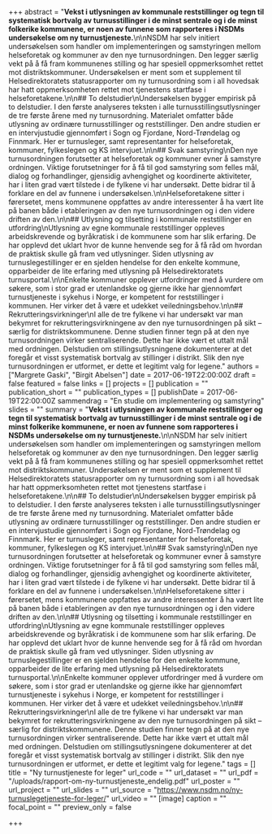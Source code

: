 +++
abstract = "**Vekst i utlysningen av kommunale reststillinger og tegn til systematisk bortvalg av turnusstillinger i de minst sentrale og i de minst folkerike kommunene, er noen av funnene som rapporteres i NSDMs undersøkelse om ny turnustjeneste.**\n\nNSDM har selv initiert undersøkelsen som handler om implementeringen og samstyringen mellom helseforetak og kommuner av den nye turnusordningen. Den legger særlig vekt på å få fram kommunenes stilling og har spesiell oppmerksomhet rettet mot distriktskommuner. Undersøkelsen er ment som et supplement til Helsedirektoratets statusrapporter om ny turnusordning som i all hovedsak har hatt oppmerksomheten rettet mot tjenestens startfase i helseforetakene.\n\n## To delstudier\nUndersøkelsen bygger empirisk på to delstudier. I den første analyseres teksten i alle turnusstillingsutlysninger de tre første årene med ny turnusordning. Materialet omfatter både utlysning av ordinære turnusstillinger og reststillinger. Den andre studien er en intervjustudie gjennomført i Sogn og Fjordane, Nord-Trøndelag og Finnmark. Her er turnusleger, samt representanter for helseforetak, kommuner, fylkeslegen og KS intervjuet.\n\n## Svak samstyring\nDen nye turnusordningen forutsetter at helseforetak og kommuner evner å samstyre ordningen. Viktige forutsetninger for å få til god samstyring som felles mål, dialog og forhandlinger, gjensidig avhengighet og koordinerte aktiviteter, har i liten grad vært tilstede i de fylkene vi har undersøkt. Dette bidrar til å forklare en del av funnene i undersøkelsen.\n\nHelseforetakene sitter i førersetet, mens kommunene oppfattes av andre interessenter å ha vært lite på banen både i etableringen av den nye turnusordningen og i den videre driften av den.\n\n## Utlysning og tilsetting i kommunale reststillinger en utfordring\nUtlysning av egne kommunale reststillinger oppleves arbeidskrevende og byråkratisk i de kommunene som har slik erfaring. De har opplevd det uklart hvor de kunne henvende seg for å få råd om hvordan de praktisk skulle gå fram ved utlysninger. Siden utlysning av turnuslegestillinger er en sjelden hendelse for den enkelte kommune, opparbeider de lite erfaring med utlysning på Helsedirektoratets turnusportal.\n\nEnkelte kommuner opplever utfordringer med å vurdere om søkere, som i stor grad er utenlandske og gjerne ikke har gjennomført turnustjeneste i sykehus i Norge, er kompetent for reststillinger i kommunen. Her virker det å være et udekket veiledningsbehov.\n\n## Rekrutteringsvirkninger\nI alle de tre fylkene vi har undersøkt var man bekymret for rekrutteringsvirkningene av den nye turnusordningen på sikt – særlig for distriktskommunene. Denne studien finner tegn på at den nye turnusordningen virker sentraliserende. Dette har ikke vært et uttalt mål med ordningen. Delstudien om stillingsutlysningene dokumenterer at det foregår et visst systematisk bortvalg av stillinger i distrikt. Slik den nye turnusordningen er utformet, er dette et legitimt valg for legene."
authors = ["Margrete Gaski", "Birgit Abelsen"]
date = 2017-06-19T22:00:00Z
draft = false
featured = false
links = []
projects = []
publication = ""
publication_short = ""
publication_types = []
publishDate = 2017-06-19T22:00:00Z
sammendrag = "En studie om implementering og samstyring"
slides = ""
summary = "**Vekst i utlysningen av kommunale reststillinger og tegn til systematisk bortvalg av turnusstillinger i de minst sentrale og i de minst folkerike kommunene, er noen av funnene som rapporteres i NSDMs undersøkelse om ny turnustjeneste.**\n\nNSDM har selv initiert undersøkelsen som handler om implementeringen og samstyringen mellom helseforetak og kommuner av den nye turnusordningen. Den legger særlig vekt på å få fram kommunenes stilling og har spesiell oppmerksomhet rettet mot distriktskommuner. Undersøkelsen er ment som et supplement til Helsedirektoratets statusrapporter om ny turnusordning som i all hovedsak har hatt oppmerksomheten rettet mot tjenestens startfase i helseforetakene.\n\n## To delstudier\nUndersøkelsen bygger empirisk på to delstudier. I den første analyseres teksten i alle turnusstillingsutlysninger de tre første årene med ny turnusordning. Materialet omfatter både utlysning av ordinære turnusstillinger og reststillinger. Den andre studien er en intervjustudie gjennomført i Sogn og Fjordane, Nord-Trøndelag og Finnmark. Her er turnusleger, samt representanter for helseforetak, kommuner, fylkeslegen og KS intervjuet.\n\n## Svak samstyring\nDen nye turnusordningen forutsetter at helseforetak og kommuner evner å samstyre ordningen. Viktige forutsetninger for å få til god samstyring som felles mål, dialog og forhandlinger, gjensidig avhengighet og koordinerte aktiviteter, har i liten grad vært tilstede i de fylkene vi har undersøkt. Dette bidrar til å forklare en del av funnene i undersøkelsen.\n\nHelseforetakene sitter i førersetet, mens kommunene oppfattes av andre interessenter å ha vært lite på banen både i etableringen av den nye turnusordningen og i den videre driften av den.\n\n## Utlysning og tilsetting i kommunale reststillinger en utfordring\nUtlysning av egne kommunale reststillinger oppleves arbeidskrevende og byråkratisk i de kommunene som har slik erfaring. De har opplevd det uklart hvor de kunne henvende seg for å få råd om hvordan de praktisk skulle gå fram ved utlysninger. Siden utlysning av turnuslegestillinger er en sjelden hendelse for den enkelte kommune, opparbeider de lite erfaring med utlysning på Helsedirektoratets turnusportal.\n\nEnkelte kommuner opplever utfordringer med å vurdere om søkere, som i stor grad er utenlandske og gjerne ikke har gjennomført turnustjeneste i sykehus i Norge, er kompetent for reststillinger i kommunen. Her virker det å være et udekket veiledningsbehov.\n\n## Rekrutteringsvirkninger\nI alle de tre fylkene vi har undersøkt var man bekymret for rekrutteringsvirkningene av den nye turnusordningen på sikt – særlig for distriktskommunene. Denne studien finner tegn på at den nye turnusordningen virker sentraliserende. Dette har ikke vært et uttalt mål med ordningen. Delstudien om stillingsutlysningene dokumenterer at det foregår et visst systematisk bortvalg av stillinger i distrikt. Slik den nye turnusordningen er utformet, er dette et legitimt valg for legene."
tags = []
title = "Ny turnustjeneste for leger"
url_code = ""
url_dataset = ""
url_pdf = "/uploads/rapport-om-ny-turnustjeneste_endelig.pdf"
url_poster = ""
url_project = ""
url_slides = ""
url_source = "https://www.nsdm.no/ny-turnuslegetjeneste-for-leger/"
url_video = ""
[image]
caption = ""
focal_point = ""
preview_only = false

+++
